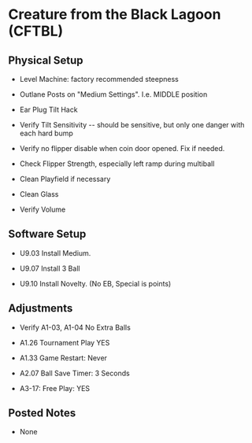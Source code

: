 # Creature from the Black Lagoon (CFTBL)

## Physical Setup

-   Level Machine: factory recommended steepness

-   Outlane Posts on "Medium Settings". I.e. MIDDLE position

-   Ear Plug Tilt Hack

-   Verify Tilt Sensitivity -- should be sensitive, but only one danger with each hard bump

-   Verify no flipper disable when coin door opened. Fix if needed.

-   Check Flipper Strength, especially left ramp during multiball

-   Clean Playfield if necessary

-   Clean Glass

-   Verify Volume

## Software Setup

-   U9.03 Install Medium.

-   U9.07 Install 3 Ball

-   U9.10 Install Novelty. (No EB, Special is points)

## Adjustments

-   Verify A1-03, A1-04 No Extra Balls

-   A1.26 Tournament Play YES

-   A1.33 Game Restart: Never

-   A2.07 Ball Save Timer: 3 Seconds

-   A3-17: Free Play: YES

## Posted Notes

-   None
